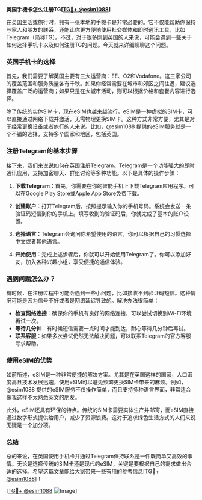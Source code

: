 **英国手機卡怎么注册TG[[TG💪+ @esim1088](https://t.me/s/esim1088)]**

在英国生活或旅行时，拥有一张本地的手機卡是非常必要的。它不仅能帮助你保持与家人和朋友的联系，还能让你更方便地使用社交媒体和即时通讯工具，比如Telegram（简称TG）。不过，对于很多刚到英国的人来说，可能会遇到一些关于如何选择手机卡以及如何注册TG的问题。今天就来详细聊聊这个问题。

### 英国手机卡的选择

首先，我们需要了解英国主要有三大运营商：EE、O2和Vodafone。这三家公司的覆盖范围和服务质量各有千秋。如果你经常需要在城市和郊区之间往返，建议选择覆盖广泛的运营商；如果只是在大城市活动，则可以根据价格和套餐内容进行选择。

除了传统的实体SIM卡，现在eSIM也越来越流行。eSIM是一种虚拟的SIM卡，可以直接通过网络下载并激活，无需物理更换SIM卡。这种方式非常方便，尤其是对于经常更换设备或者旅行的人来说。比如，@esim1088 提供的eSIM服务就是一个不错的选择，支持多个国家和地区，包括英国。

### 注册Telegram的基本步骤

接下来，我们来说说如何在英国注册Telegram。Telegram是一个功能强大的即时通讯应用，支持加密聊天、群组讨论等多种功能。以下是具体的操作步骤：

1. **下载Telegram**：首先，你需要在你的智能手机上下载Telegram应用程序。可以在Google Play Store或Apple App Store免费下载。
   
2. **创建账户**：打开Telegram后，按照提示输入你的手机号码。系统会发送一条验证码短信到你的手机上。填写收到的验证码后，你就完成了基本的账户设置。

3. **选择语言**：Telegram会询问你希望使用的语言，你可以根据自己的习惯选择中文或者其他语言。

4. **开始使用**：完成上述步骤后，你就可以开始使用Telegram了。你可以添加好友，加入各种兴趣小组，享受便捷的通信体验。

### 遇到问题怎么办？

有时候，在注册过程中可能会遇到一些小问题，比如接收不到验证码短信。这种情况可能是因为信号不好或者是网络延迟导致的。解决办法很简单：

- **检查网络连接**：确保你的手机有良好的网络连接，可以尝试切换到Wi-Fi环境再试一次。
- **等待几分钟**：有时候短信需要一点时间才能到达，耐心等待几分钟后再试。
- **联系客服**：如果多次尝试仍然无法解决问题，可以联系Telegram的官方客服寻求帮助。

### 使用eSIM的优势

如前所述，eSIM是一种非常便捷的解决方案。尤其是在英国这样的国家，人口密度高且技术发展迅速，使用eSIM可以避免频繁更换SIM卡带来的麻烦。例如，@esim1088 提供的eSIM服务不仅操作简单，而且支持多种语言界面，非常适合像我这样不太熟悉英文的朋友。

此外，eSIM还具有环保的特点。传统的SIM卡需要实体生产并邮寄，而eSIM直接通过数字形式提供给用户，减少了资源浪费。这对于追求绿色生活方式的人们来说无疑是一个加分项。

### 总结

总的来说，在英国使用手机卡并通过Telegram保持联系是一件既简单又高效的事情。无论是选择传统的SIM卡还是现代的eSIM，关键是要根据自己的需求做出合适的选择。希望这篇文章能给大家带来一些有用的参考信息[[TG💪+ @esim1088](https://t.me/s/esim1088)]！

[[TG💪+ @esim1088](https://t.me/s/esim1088) ![Image](https://i.postimg.cc/4NQfJmqS/Snipaste-2025-05-13-00-14-12.png)]
